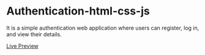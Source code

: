 # Authentication-html-css-js
It is a simple authentication web application where users can register, log in, and view their details.

[Live Preview](https://nagarjun-avala.github.io/Authentication-html-css-js/signup.html)
